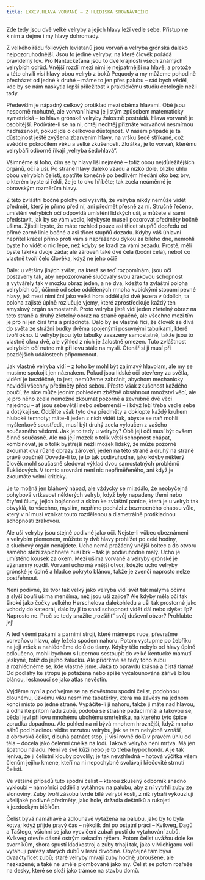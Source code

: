 ```yaml
---
title: LXXIV.HLAVA VORVANĚ — Z HLEDISKA SROVNÁVACÍHO
---
```


Zde tedy jsou dvě velké velryby a jejich hlavy leží vedle sebe. Přistupme k nim a dejme i my hlavy dohromady.

Z velkého řádu foliových leviatanů jsou vorvaň a velryba grónská daleko nejpozoruhodnější. Jsou to jediné velryby, na které člověk pořádá pravidelný lov. Pro Nantuckeťana jsou to dvě krajnosti všech známých velrybích odrůd. Vnější rozdíl mezi nimi je nejpatrnější na hlavě, a protože v této chvíli visí hlavy obou velryb z boků Pequody a my můžeme pohodlně přecházet od jedné k druhé – máme to jen přes palubu – rád bych věděl, kde by se nám naskytla lepší příležitost k praktickému studiu cetologie nežli tady.

Především je nápadný celkový protiklad mezi oběma hlavami. Obě jsou nesporně mohutné, ale vorvaní hlava je jistým způsobem matematicky symetrická – to hlava grónské velryby žalostně postrádá. Hlava vorvaně je osobitější. Podíváte-li se na ni, chtěj nechtěj přiznáte vorvaňovi nesmírnou nadřazenost, pokud jde o celkovou důstojnost. V našem případě je ta důstojnost ještě zvýšena zbarvením hlavy, na vršku šedě stříkané, což svědčí o pokročilém věku a velké zkušenosti. Zkrátka, je to vorvaň, kterému velrybáři odborně říkají „velryba šedohlavá“.

Všimněme si toho, čím se ty hlavy liší nejméně – totiž obou nejdůležitějších orgánů, očí a uší. Po straně hlavy daleko vzadu a nízko dole, blízko úhlu obou velrybích čelistí, spatříte konečně po bedlivém hledání oko bez brv, o kterém byste si řekli, že je to oko hříběte; tak zcela neúměrné je obrovským rozměrům hlavy.

Z této zvláštní bočné polohy očí vysvítá, že velryba nikdy nemůže vidět předmět, který je přímo před ní, ani předmět přesně za ní. Stručně řečeno, umístění velrybích očí odpovídá umístění lidských uší, a můžete si sami představit, jak by se vám vedlo, kdybyste museli pozorovat předměty bočně ušima. Zjistili byste, že máte rozhled pouze asi třicet stupňů dopředu od přímé zorné linie bočné a asi třicet stupňů dozadu. Kdyby váš úhlavní nepřítel kráčel přímo proti vám s napřaženou dýkou za bílého dne, nemohli byste ho vidět o nic lépe, než kdyby se kradl za vámi zezadu. Prostě, měli byste takřka dvoje záda; ale zároveň také dvě čela (boční čela), neboť co vlastně tvoří čelo člověka, když ne jeho oči?

Dále: u většiny jiných zvířat, na která se teď rozpomínám, jsou oči postaveny tak, aby nepozorovaně slučovaly svou zrakovou schopnost a vytvářely tak v mozku obraz jeden, a ne dva, kdežto ta zvláštní poloha velrybích očí, účinně od sebe oddělených mnoha kubickými stopami pevné hlavy, jež mezi nimi ční jako velká hora oddělující dvě jezera v údolích, ta poloha zajisté úplně rozlučuje vjemy, které zprostředkuje každý ten smyslový orgán samostatně. Proto velryba jistě vidí jeden zřetelný obraz na této straně a druhý zřetelný obraz na straně opačné, ale všechno mezi tím je pro ni jen čirá tma a prázdnota. Dalo by se vlastně říci, že člověk se dívá do světa ze strážní budky dvěma spojenými posuvnými tabulkami, které tvoří okno. U velryby jsou tyto tabulky zasazeny samostatně, takže jsou to vlastně okna dvě, ale výhled z nich je žalostně omezen. Tuto zvláštnost velrybích očí nutno mít při lovu stále na mysli. Čtenář si ji musí při pozdějších událostech připomenout.

Jak vlastně velryba vidí – z toho by mohl být zajímavý hlavolam, ale my se musíme spokojit jen náznakem. Pokud jsou lidské oči otevřeny za světla, vidění je bezděčné, to jest, nemůžeme zabránit, abychom mechanicky neviděli všechny předměty před sebou. Přesto však zkušenost každého poučí, že sice může jedním pohledem zběžně obsáhnout množství věcí, ale je pro něho zcela nemožné zkoumat pozorně a zevrubně dvě věci najednou – ať jsou sebevětší nebo sebemenší – i když leží třeba vedle sebe a dotýkají se. Oddělte však tyto dva předměty a obklopte každý kruhem hluboké temnoty; máte-li jeden z nich vidět tak, abyste se naň mohli myšlenkově soustředit, musí být druhý zcela vyloučen z vašeho současného vědomí. Jak je to tedy u velryby? Obě její oči musí být ovšem činné současně. Ale má její mozek o tolik větší schopnost chápat, kombinovat, je o tolik bystřejší nežli mozek lidský, že může pozorně zkoumat dva různé obrazy zároveň, jeden na této straně a druhý na straně právě opačné? Dovede-li to, je to tak podivuhodné, jako kdyby některý člověk mohl současně sledovat výklad dvou samostatných problémů Euklidových. V tomto srovnání není nic nepřiměřeného, ani když je zkoumáte velmi kriticky.

Je to možná jen bláhový nápad, ale vždycky se mi zdálo, že ne­obyčejná pohybová vrtkavost některých velryb, když byly napadeny třemi nebo čtyřmi čluny, jejich bojácnost a sklon ke zvláštní panice, která je u velryb tak obvyklá, to všechno, myslím, nepřímo pochází z bezmocného chaosu vůle, který v ní musí vznikat touto rozdělenou a diametrálně protikladnou schopností zrakovou.

Ale uši velryby jsou stejně podivné jako oči. Nejste-li vůbec obeznámeni s velrybím plemenem, můžete ty dvě hlavy prohlížet po celé hodiny, a sluchový orgán nenajdete. Ucho nemá pražádný vnější boltec a do otvoru samého stěží zapíchnete husí brk – tak je podivuhodně malý. Ucho je umístěno kousek za okem. Mezi ušima vorvaně a velryby grónské je významný rozdíl. Vorvaní ucho má vnější otvor, kdežto ucho velryby grónské je úplně a hladce pokryto blánou, takže je zvenčí naprosto nelze postřehnout.

Není podivné, že tvor tak velký jako velryba vidí svět tak malýma očima a slyší bouři ušima menšíma, než jsou uši zajíce? Ale kdyby měla oči tak široké jako čočky velkého Herschelova dalekohledu a uši tak prostorné jako vchody do katedrál, dalo by jí to snad schopnost vidět dál nebo slyšet líp? Naprosto ne. Proč se tedy snažíte „rozšířit“ svůj duševní obzor? Prohlubte jej!

A teď všemi pákami a parními stroji, které máme po ruce, převraťme vorvaňovu hlavu, aby ležela spodem nahoru. Potom vystupme po žebříku na její vršek a nahlédněme dolů do tlamy. Kdyby tělo nebylo od hlavy úplně odloučeno, mohli bychom s lucernou sestoupit do velké kentucké mamutí jeskyně, totiž do jejího žaludku. Ale přidržme se tady toho zubu a rozhlédněme se, kde vlastně jsme. Jaká to opravdu krásná a čistá tlama! Od podlahy ke stropu je potažena nebo spíše vyčalounována zářivě bílou blánou, lesknoucí se jako atlas nevěstin.

Vyjděme nyní a podívejme se na zlověstnou spodní čelist, podobnou dlouhému, úzkému víku nesmírné tabatěrky, která má závěsy na jednom konci místo po jedné straně. Vypáčíte-li ji nahoru, takže ji máte nad hlavou, a odhalíte přitom řadu zubů, podobá se strašné padací mříži a takovou se, běda! jeví při lovu mnohému ubohému smrtelníku, na kterého tyto špice zprudka dopadnou. Ale pohled na ni bývá mnohem hroznější, když mnoho sáhů pod hladinou vidíte mrzutou velrybu, jak se tam nehybně vznáší, a obrovská čelist, dlouhá patnáct stop, jí visí rovně dolů v pravém úhlu od těla – docela jako čelenní čnělka na lodi. Taková velryba není mrtva. Má jen špatnou náladu. Není ve své kůži nebo je to třeba hypochondr. A je tak lenivá, že jí čelistní klouby povolily; je tak nevzhledná – hotová výčitka všem členům jejího kmene, kteří na ni nepochybně svolávají křečovité strnutí čelisti.

Ve většině případů tuto spodní čelist – kterou zkušený odborník snadno vykloubí – námořníci oddělí a vytáhnou na palubu, aby z ní vytrhli zuby ze slonoviny. Zuby tvoří zásobu tvrdé bílé velrybí kosti, z níž rybáři vykouzlují všelijaké podivné předměty, jako hole, držadla deštníků a rukojeti k jezdeckým bičíkům.

Čelist bývá namáhavě a zdlouhavě vytažena na palubu, jako by to byla kotva; když přijde pravý čas – několik dní po ostatní práci – Kvíkveg, Dagů a Taštego, všichni se jako vycvičení zubaři pustí do vytahování zubů. Kvíkveg otevře dásně ostrým sekacím rýčem. Potom čelist uvážou dole ke svorníkům, shora spustí kladkostroj a zuby trhají tak, jako v Michiganu voli vytahují pařezy starých dubů v lesní divočině. Obyčejně tam bývá dvaačtyřicet zubů; staré velryby mívají zuby hodně ubroušené, ale nezkažené; a také ne uměle plombované jako my. Čelist se potom rozřeže na desky, které se složí jako trámce na stavbu domů.
